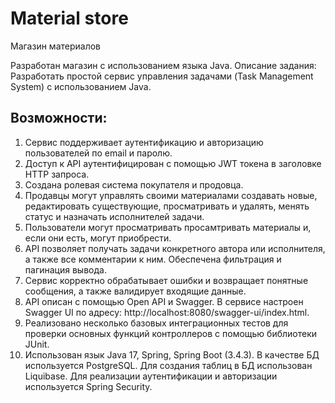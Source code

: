 # Material store

Магазин материалов

Разработан магазин с использованием языка Java.
Описание задания:
Разработать простой сервис управления задачами (Task Management System) с использованием Java.

## Возможности:
1. Сервис поддерживает аутентификацию и авторизацию пользователей по email и паролю.
2. Доступ к API аутентифицирован с помощью JWT токена в заголовке HTTP запроса.
3. Создана ролевая система покупателя и продовца.
4. Продавцы могут управлять своими материалами создавать новые, редактировать существующие, просматривать и удалять, менять статус и назначать исполнителей задачи.
5. Пользователи могут просматривать просамтривать материалы и, если они есть, могут приобрести.
6. API позволяет получать задачи конкретного автора или исполнителя, а также все комментарии к ним. Обеспечена фильтрация и пагинация вывода.
7. Сервис корректно обрабатывает ошибки и возвращает понятные сообщения, а также валидирует входящие данные.
9. API описан с помощью Open API и Swagger. В сервисе настроен Swagger UI по адресу: http://localhost:8080/swagger-ui/index.html.
10. Реализовано несколько базовых интеграционных тестов для проверки основных функций контроллеров c помощью библиотеки JUnit.
11. Использован язык Java 17, Spring, Spring Boot (3.4.3). В качестве БД используется PostgreSQL. Для создания таблиц в БД использован Liquibase. 
Для реализации аутентификации и авторизации используется Spring Security.
